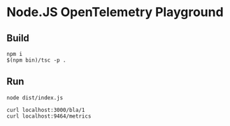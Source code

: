 # Node.JS OpenTelemetry Playground

## Build

```
npm i
$(npm bin)/tsc -p .
```

## Run

```
node dist/index.js
```

```
curl localhost:3000/bla/1
curl localhost:9464/metrics
```
